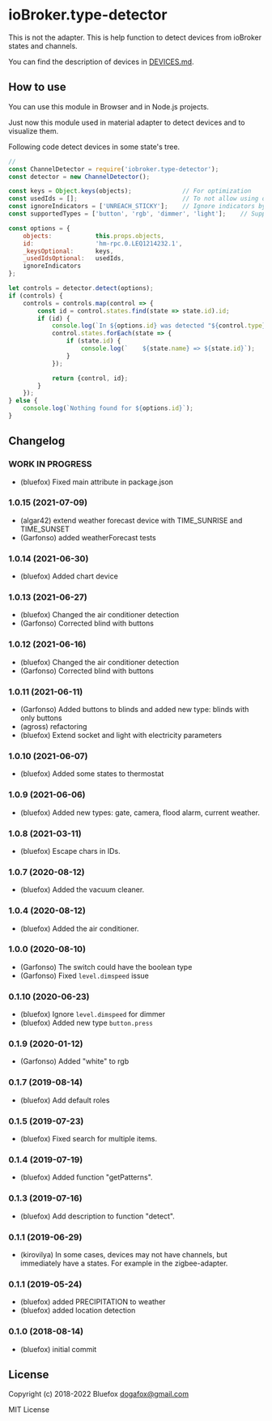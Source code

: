 # ioBroker.type-detector
This is not the adapter. 
This is help function to detect devices from ioBroker states and channels.

You can find the description of devices in [DEVICES.md](DEVICES.md).

## How to use
You can use this module in Browser and in Node.js projects. 

Just now this module used in material adapter to detect devices and to visualize them.

Following code detect devices in some state's tree.

```javascript
// 
const ChannelDetector = require('iobroker.type-detector');
const detector = new ChannelDetector();

const keys = Object.keys(objects);				// For optimization
const usedIds = [];                 			// To not allow using of same ID in more than one device
const ignoreIndicators = ['UNREACH_STICKY'];    // Ignore indicators by name
const supportedTypes = ['button', 'rgb', 'dimmer', 'light'];	// Supported types. Leave it null if you want to get ALL devices.

const options = {
	objects:            this.props.objects,
	id:                 'hm-rpc.0.LEQ1214232.1',
	_keysOptional:      keys,
	_usedIdsOptional:   usedIds,
	ignoreIndicators
};

let controls = detector.detect(options);
if (controls) {
	controls = controls.map(control => {
		const id = control.states.find(state => state.id).id;
		if (id) {
			console.log(`In ${options.id} was detected "${control.type}" with following states:`);
			control.states.forEach(state => {
				if (state.id) {
					console.log(`    ${state.name} => ${state.id}`);
				}
			});

			return {control, id};
		}
	});
} else {
	console.log(`Nothing found for ${options.id}`);
}
```

<!--
	Placeholder for the next version (at the beginning of the line):
	### __WORK IN PROGRESS__
-->

## Changelog
### __WORK IN PROGRESS__
* (bluefox) Fixed main attribute in package.json

### 1.0.15 (2021-07-09)
* (algar42) extend weather forecast device with TIME_SUNRISE and TIME_SUNSET
* (Garfonso) added weatherForecast tests

### 1.0.14 (2021-06-30)
* (bluefox) Added chart device

### 1.0.13 (2021-06-27)
* (bluefox) Changed the air conditioner detection
* (Garfonso) Corrected blind with buttons

### 1.0.12 (2021-06-16)
* (bluefox) Changed the air conditioner detection
* (Garfonso) Corrected blind with buttons

### 1.0.11 (2021-06-11)
* (Garfonso) Added buttons to blinds and added new type: blinds with only buttons
* (agross) refactoring
* (bluefox) Extend socket and light with electricity parameters

### 1.0.10 (2021-06-07)
* (bluefox) Added some states to thermostat

### 1.0.9 (2021-06-06)
* (bluefox) Added new types: gate, camera, flood alarm, current weather.

### 1.0.8 (2021-03-11)
* (bluefox) Escape chars in IDs.

### 1.0.7 (2020-08-12)
* (bluefox) Added the vacuum cleaner.

### 1.0.4 (2020-08-12)
* (bluefox) Added the air conditioner.

### 1.0.0 (2020-08-10)
* (Garfonso) The switch could have the boolean type 
* (Garfonso) Fixed `level.dimspeed` issue

### 0.1.10 (2020-06-23)
* (bluefox) Ignore `level.dimspeed` for dimmer
* (bluefox) Added new type `button.press`

### 0.1.9 (2020-01-12)
* (Garfonso) Added "white" to rgb

### 0.1.7 (2019-08-14)
* (bluefox) Add default roles

### 0.1.5 (2019-07-23)
* (bluefox) Fixed search for multiple items.

### 0.1.4 (2019-07-19)
* (bluefox) Added function "getPatterns".

### 0.1.3 (2019-07-16)
* (bluefox) Add description to function "detect".

### 0.1.1 (2019-06-29)
* (kirovilya) In some cases, devices may not have channels, but immediately have a states. For example in the zigbee-adapter.

### 0.1.1 (2019-05-24)
* (bluefox) added PRECIPITATION to weather
* (bluefox) added location detection

### 0.1.0 (2018-08-14)
* (bluefox) initial commit


## License
Copyright (c) 2018-2022 Bluefox <dogafox@gmail.com>

MIT License

